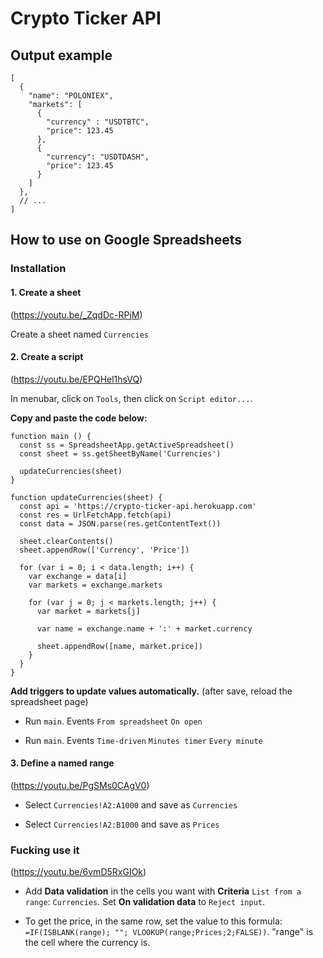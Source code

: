 # Crypto Ticker API

## Output example
```
[
  {
    "name": "POLONIEX",
    "markets": [
      {
        "currency" : "USDTBTC",
        "price": 123.45
      },
      {
        "currency": "USDTDASH",
        "price": 123.45
      }
    ]
  },
  // ...
]
```

## How to use on Google Spreadsheets

### Installation

#### 1. Create a sheet

(https://youtu.be/_ZqdDc-RPjM)

Create a sheet named `Currencies`

#### 2. Create a script

(https://youtu.be/EPQHel1hsVQ)

In menubar, click on `Tools`, then click on `Script editor...`.

**Copy and paste the code below:**

```
function main () {
  const ss = SpreadsheetApp.getActiveSpreadsheet()
  const sheet = ss.getSheetByName('Currencies')

  updateCurrencies(sheet)
}

function updateCurrencies(sheet) {
  const api = 'https://crypto-ticker-api.herokuapp.com'
  const res = UrlFetchApp.fetch(api)
  const data = JSON.parse(res.getContentText())

  sheet.clearContents()
  sheet.appendRow(['Currency', 'Price'])

  for (var i = 0; i < data.length; i++) {
    var exchange = data[i]
    var markets = exchange.markets

    for (var j = 0; j < markets.length; j++) {
      var market = markets[j]

      var name = exchange.name + ':' + market.currency

      sheet.appendRow([name, market.price])
    }
  }
}
```

**Add triggers to update values automatically.** (after save, reload the spreadsheet page)

- Run `main`. Events `From spreadsheet` `On open`

- Run `main`. Events `Time-driven` `Minutes timer` `Every minute`

#### 3. Define a named range

(https://youtu.be/PgSMs0CAgV0)

- Select `Currencies!A2:A1000` and save as `Currencies`

- Select `Currencies!A2:B1000` and save as `Prices`

### Fucking use it

(https://youtu.be/6vmD5RxGIOk)

- Add **Data validation** in the cells you want with **Criteria** `List from a range`: `Currencies`. Set **On validation data** to `Reject input`.

- To get the price, in the same row, set the value to this formula: `=IF(ISBLANK(range); ""; VLOOKUP(range;Prices;2;FALSE))`. "range" is the cell where the currency is.
